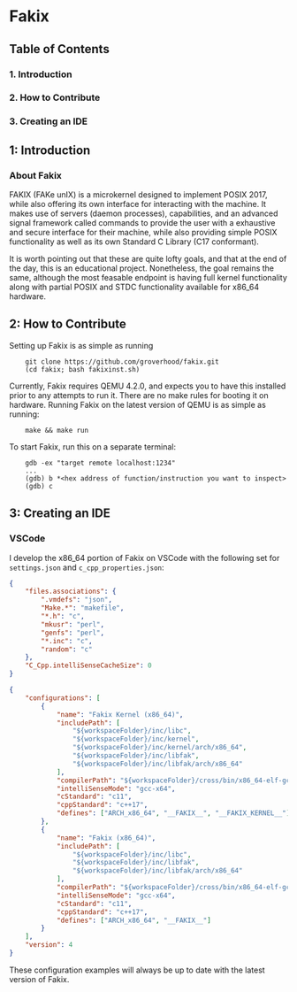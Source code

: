 # Fakix

## Table of Contents
### 1. Introduction
### 2. How to Contribute
### 3. Creating an IDE

## 1: Introduction
### About Fakix
FAKIX (FAKe unIX) is a microkernel designed to implement POSIX 2017, while also
offering its own interface for interacting with the machine. It makes use of
servers (daemon processes), capabilities, and an advanced signal framework
called commands to provide the user with a exhaustive and secure interface for
their machine, while also providing simple POSIX functionality as well as its
own Standard C Library (C17 conformant).

It is worth pointing out that these are quite lofty goals, and that at the end
of the day, this is an educational project. Nonetheless, the goal remains the
same, although the most feasable endpoint is having full kernel functionality
along with partial POSIX and STDC functionality available for x86_64 hardware.

## 2: How to Contribute
Setting up Fakix is as simple as running
```shell
	git clone https://github.com/groverhood/fakix.git
	(cd fakix; bash fakixinst.sh)
```
Currently, Fakix requires QEMU 4.2.0, and expects you to have this installed
prior to any attempts to run it. There are no make rules for booting it on
hardware. Running Fakix on the latest version of QEMU is as simple as running:
```shell
	make && make run
```
To start Fakix, run this on a separate terminal:
```shell
	gdb -ex "target remote localhost:1234"
	...
	(gdb) b *<hex address of function/instruction you want to inspect>
	(gdb) c
```

## 3: Creating an IDE
### VSCode
I develop the x86_64 portion of Fakix on VSCode with the following set for
`settings.json` and `c_cpp_properties.json`:
```json
{
	"files.associations": {
		".vmdefs": "json",
		"Make.*": "makefile",
		"*.h": "c",
		"mkusr": "perl",
		"genfs": "perl",
		"*.inc": "c",
		"random": "c"
	},
	"C_Cpp.intelliSenseCacheSize": 0
}
```
```json
{
    "configurations": [
        {
            "name": "Fakix Kernel (x86_64)",
            "includePath": [
                "${workspaceFolder}/inc/libc",
                "${workspaceFolder}/inc/kernel",
                "${workspaceFolder}/inc/kernel/arch/x86_64",
                "${workspaceFolder}/inc/libfak",
                "${workspaceFolder}/inc/libfak/arch/x86_64"
            ],
            "compilerPath": "${workspaceFolder}/cross/bin/x86_64-elf-gcc",
            "intelliSenseMode": "gcc-x64",
            "cStandard": "c11",
            "cppStandard": "c++17",
            "defines": ["ARCH_x86_64", "__FAKIX__", "__FAKIX_KERNEL__"]
        },
        {
            "name": "Fakix (x86_64)",
            "includePath": [
                "${workspaceFolder}/inc/libc",
                "${workspaceFolder}/inc/libfak",
                "${workspaceFolder}/inc/libfak/arch/x86_64"
            ],
            "compilerPath": "${workspaceFolder}/cross/bin/x86_64-elf-gcc",
            "intelliSenseMode": "gcc-x64",
            "cStandard": "c11",
            "cppStandard": "c++17",
            "defines": ["ARCH_x86_64", "__FAKIX__"]
        }
    ],
    "version": 4
}
```
These configuration examples will always be up to date with the latest version
of Fakix.